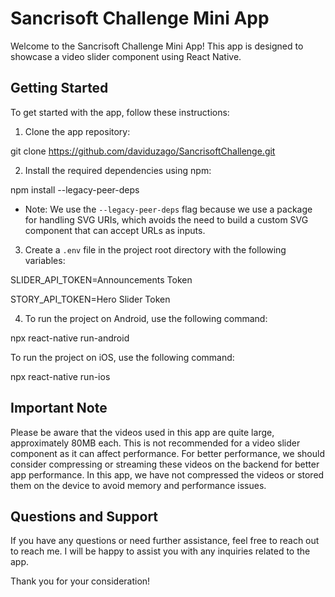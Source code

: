# Sancrisoft Challenge Mini App

Welcome to the Sancrisoft Challenge Mini App! This app is designed to showcase a video slider component using React Native.

## Getting Started

To get started with the app, follow these instructions:

1. Clone the app repository:

git clone https://github.com/daviduzago/SancrisoftChallenge.git

2. Install the required dependencies using npm:

npm install --legacy-peer-deps

- Note: We use the `--legacy-peer-deps` flag because we use a package for handling SVG URIs, which avoids the need to build a custom SVG component that can accept URLs as inputs.

3. Create a `.env` file in the project root directory with the following variables:

SLIDER_API_TOKEN=Announcements Token

STORY_API_TOKEN=Hero Slider Token

4. To run the project on Android, use the following command:

npx react-native run-android


To run the project on iOS, use the following command:

npx react-native run-ios

## Important Note

Please be aware that the videos used in this app are quite large, approximately 80MB each. This is not recommended for a video slider component as it can affect performance. For better performance, we should consider compressing or streaming these videos on the backend for better app performance. In this app, we have not compressed the videos or stored them on the device to avoid memory and performance issues.

## Questions and Support

If you have any questions or need further assistance, feel free to reach out to reach me. I will be happy to assist you with any inquiries related to the app.

Thank you for your consideration!



